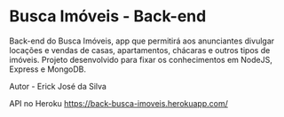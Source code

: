 # Busca Imóveis - Back-end 
Back-end do Busca Imóveis, app que permitirá aos anunciantes divulgar locações e vendas de casas, apartamentos, chácaras e outros tipos de imóveis. Projeto desenvolvido para fixar os conhecimentos em NodeJS, Express e MongoDB.

Autor - Erick José da Silva

API no Heroku 
https://back-busca-imoveis.herokuapp.com/
